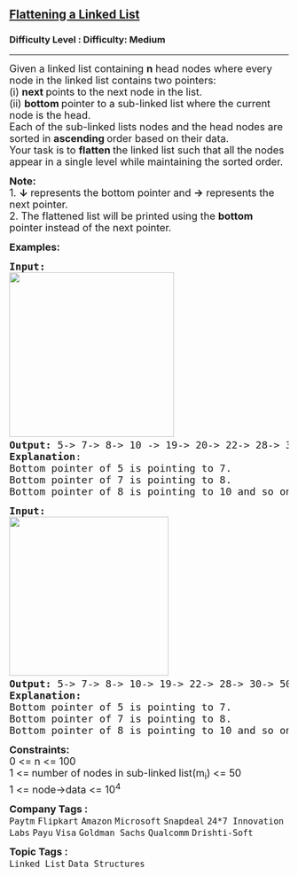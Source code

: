 <h2><a href="https://www.geeksforgeeks.org/problems/flattening-a-linked-list/1?page=2&category=Linked%20List&sortBy=submissions">Flattening a Linked List</a></h2><h3>Difficulty Level : Difficulty: Medium</h3><hr><div class="problems_problem_content__Xm_eO"><p><span style="font-size: 18px;">Given a linked list containing&nbsp;</span><strong style="font-size: 18px;">n</strong><span style="font-size: 18px;">&nbsp;head nodes where every node in the linked list contains two pointers:</span><br><span style="font-size: 18px;">(i)&nbsp;<strong>next&nbsp;</strong>points to the next node in the list.</span><br><span style="font-size: 18px;">(ii)&nbsp;<strong>bottom&nbsp;</strong>pointer to a sub-linked list where the current node is the head.</span><br><span style="font-size: 18px;">Each of the sub-linked lists nodes and the head nodes are sorted in <strong>ascending </strong>order based on their data.</span><br><span style="font-size: 18px;">Your task is to&nbsp;<strong>flatten&nbsp;</strong>the linked list such that all the nodes appear in a single level while maintaining the sorted order.</span></p>
<p><span style="font-size: 18px;"><strong>Note:<br></strong></span><span style="font-size: 18px;">1. <strong>↓&nbsp;</strong>represents the bottom pointer and <strong>-&gt;</strong> represents the next pointer.<br></span><span style="font-size: 18px;">2.</span><span style="font-size: 18px;">&nbsp;The flattened list will be printed using the&nbsp;</span><strong style="font-size: 18px;">bottom</strong><span style="font-size: 18px;"> pointer instead of the next pointer.</span></p>
<p><span style="font-size: 18px;"><strong>Examples:</strong></span></p>
<pre><span style="font-size: 18px;"><strong style="font-size: 18px;">Input:</strong><span style="font-size: 18px;"><br><img src="https://media.geeksforgeeks.org/img-practice/prod/addEditProblem/700192/Web/Other/blobid0_1722066129.png" width="297" height="297"></span><strong style="font-size: 18px;">
Output:</strong><span style="font-size: 18px;"> 5-&gt; 7-&gt; 8-&gt; 10 -&gt; 19-&gt; 20-&gt; 22-&gt; 28-&gt; 30-&gt; 35-&gt; 40-&gt; 45-&gt; 50.
</span><strong style="font-size: 18px;">Explanation</strong><span style="font-size: 18px;">: <br>Bottom pointer of 5 is pointing to 7.<br></span></span><span style="font-size: 18px;"><span style="font-size: 18px;">Bottom pointer of 7 is pointing to 8.<br></span><span style="font-size: 18px;">Bottom pointer of 8 is pointing to 10 and so on.</span></span>
</pre>
<pre><span style="font-size: 18px;"><strong style="font-size: 18px;">Input:</strong><span style="font-size: 18px;"><br><img src="https://media.geeksforgeeks.org/img-practice/prod/addEditProblem/700192/Web/Other/blobid1_1722066171.png" width="287" height="287"> <br></span><strong style="font-size: 18px;">Output:</strong><span style="font-size: 18px;"> 5-&gt; 7-&gt; 8-&gt; 10-&gt; 19-&gt; 22-&gt; 28-&gt; 30-&gt; 50
</span><strong style="font-size: 18px;">Explanation:<br></strong><span style="font-size: 18px;">Bottom pointer of 5 is pointing to 7.<br>Bottom pointer of 7 is pointing to 8.<br>Bottom pointer of 8 is pointing to 10 and so on.</span><strong style="font-size: 18px;"><br></strong></span></pre>
<p><span style="font-size: 18px;"><strong>Constraints:</strong></span><br><span style="font-size: 18px;">0 &lt;= n &lt;= 100<br>1 &lt;=<strong> </strong>number of nodes in sub-linked list(m<sub>i</sub>) &lt;= 50<br>1</span><span style="font-size: 18px;"> &lt;= node-&gt;data &lt;= 10<sup>4</sup></span></p></div><p><span style=font-size:18px><strong>Company Tags : </strong><br><code>Paytm</code>&nbsp;<code>Flipkart</code>&nbsp;<code>Amazon</code>&nbsp;<code>Microsoft</code>&nbsp;<code>Snapdeal</code>&nbsp;<code>24*7 Innovation Labs</code>&nbsp;<code>Payu</code>&nbsp;<code>Visa</code>&nbsp;<code>Goldman Sachs</code>&nbsp;<code>Qualcomm</code>&nbsp;<code>Drishti-Soft</code>&nbsp;<br><p><span style=font-size:18px><strong>Topic Tags : </strong><br><code>Linked List</code>&nbsp;<code>Data Structures</code>&nbsp;